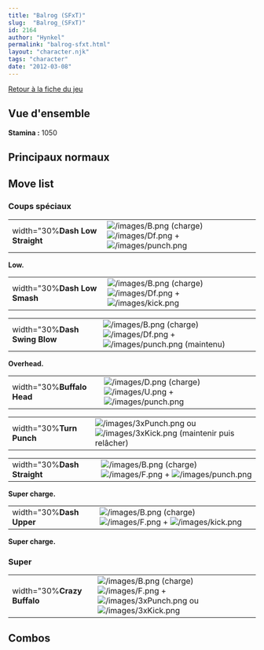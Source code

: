 ```yaml
---
title: "Balrog (SFxT)"
slug:  "Balrog_(SFxT)"
id: 2164
author: "Hynkel"
permalink: "balrog-sfxt.html"
layout: "character.njk"
tags: "character"
date: "2012-03-08"
---
```


[Retour à la fiche du jeu](Street_Fighter_x_Tekken "wikilink")

## Vue d'ensemble

**Stamina :** 1050

## Principaux normaux

## Move list

### Coups spéciaux

|                                 |                                                                                                                               |
|---------------------------------|-------------------------------------------------------------------------------------------------------------------------------|
| width="30%**Dash Low Straight** | ![](/images/B.png "/images/B.png") (charge) ![](/images/Df.png "/images/Df.png") + ![](/images/punch.png "/images/punch.png") |

**Low.**

|                              |                                                                                                                             |
|------------------------------|-----------------------------------------------------------------------------------------------------------------------------|
| width="30%**Dash Low Smash** | ![](/images/B.png "/images/B.png") (charge) ![](/images/Df.png "/images/Df.png") + ![](/images/kick.png "/images/kick.png") |

|                               |                                                                                                                                          |
|-------------------------------|------------------------------------------------------------------------------------------------------------------------------------------|
| width="30%**Dash Swing Blow** | ![](/images/B.png "/images/B.png") (charge) ![](/images/Df.png "/images/Df.png") + ![](/images/punch.png "/images/punch.png") (maintenu) |

**Overhead.**

|                            |                                                                                                                             |
|----------------------------|-----------------------------------------------------------------------------------------------------------------------------|
| width="30%**Buffalo Head** | ![](/images/D.png "/images/D.png") (charge) ![](/images/U.png "/images/U.png") + ![](/images/punch.png "/images/punch.png") |

|                          |                                                                                                                          |
|--------------------------|--------------------------------------------------------------------------------------------------------------------------|
| width="30%**Turn Punch** | ![](/images/3xPunch.png "/images/3xPunch.png") ou ![](/images/3xKick.png "/images/3xKick.png") (maintenir puis relâcher) |

|                             |                                                                                                                             |
|-----------------------------|-----------------------------------------------------------------------------------------------------------------------------|
| width="30%**Dash Straight** | ![](/images/B.png "/images/B.png") (charge) ![](/images/F.png "/images/F.png") + ![](/images/punch.png "/images/punch.png") |

**Super charge.**

|                          |                                                                                                                           |
|--------------------------|---------------------------------------------------------------------------------------------------------------------------|
| width="30%**Dash Upper** | ![](/images/B.png "/images/B.png") (charge) ![](/images/F.png "/images/F.png") + ![](/images/kick.png "/images/kick.png") |

**Super charge.**

### Super

|                             |                                                                                                                                                                                 |
|-----------------------------|---------------------------------------------------------------------------------------------------------------------------------------------------------------------------------|
| width="30%**Crazy Buffalo** | ![](/images/B.png "/images/B.png") (charge) ![](/images/F.png "/images/F.png") + ![](/images/3xPunch.png "/images/3xPunch.png") ou ![](/images/3xKick.png "/images/3xKick.png") |

## Combos
